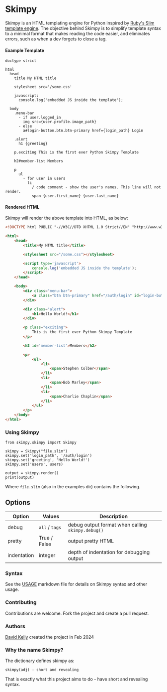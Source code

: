 # Skimpy

Skimpy is an HTML templating engine for Python inspired by [Ruby's Slim template engine](https://github.com/slim-template/slim).
The objective behind Skimpy is to simplify template syntax to a minimal format that
makes reading the code easier, and eliminates errors, such as when a dev forgets to close a tag.

#### Example Template


```slim
doctype strict

html
  head
    title My HTML title

    stylesheet src='/some.css'

    javascript:
      console.log('embedded JS inside the template');

  body
    .menu-bar
      - if user.logged_in
        img src={user.profile.image_path}
      - else
        a#login-button.btn.btn-primary href={login_path} Login

    .alert
      h1 {greeting}

    p.exciting This is the first ever Python Skimpy Template

    h2#member-list Members

    p
      ul
        - for user in users
          li
            / code comment - show the user's names. This line will not render.
            span {user.first_name} {user.last_name}
```

#### Rendered HTML

Skimpy will render the above template into HTML, as below:

```html
<!DOCTYPE html PUBLIC "-//W3C//DTD XHTML 1.0 Strict//EN" "http://www.w3.org/TR/xhtml1/DTD/xhtml1-strict.dtd">

<html>
    <head>
        <title>My HTML title</title>

        <stylesheet src="/some.css"></stylesheet>

        <script type='javascript'>
            console.log('embedded JS inside the template');
        </script>
    </head>

    <body>
        <div class="menu-bar">
            <a class="btn btn-primary" href="/auth/login" id="login-button"/>Login</a>
        </div>

        <div class="alert">
            <h1>Hello World!</h1>
        </div>

        <p class="exciting">
            This is the first ever Python Skimpy Template
        </p>

        <h2 id='member-list'>Members</h2>

        <p>
            <ul>
                <li>
                    <span>Stephen Colber</span>
                </li>
                <li>
                    <span>Bob Marley</span>
                </li>
                <li>
                    <span>Charlie Chaplin</span>
                </li>
            </ul>
        </p>
    </body>
</html>
```


### Using Skimpy


```
from skimpy.skimpy import Skimpy

skimpy = Skimpy("file.slim")
skimpy.set('login_path', '/auth/login')
skimpy.set('greeting', 'Hello World!')
skimpy.set('users', users)

output = skimpy.render()
print(output)
```

Where `file.slim` (also in the examples dir) contains the following.

## Options

| Option      | Values         | Description                                       |
|-------------|----------------|---------------------------------------------------|
| debug       | `all` / `tags` | debug output format when calling `skimpy.debug()` |
| pretty      | True / False   | output pretty HTML                                |
| indentation | integer        | depth of indentation for debugging output         |


### Syntax

See the [USAGE](USAGE.md) markdown file for details on Skimpy syntax and other usage.

### Contributing

Contributions are welcome.  Fork the project and create a pull request.

### Authors

[David Kelly](https://github.com/opensourceame) created the project in Feb 2024

### Why the name Skimpy?

The dictionary defines skimpy as:

`skimpy(adj) - short and revealing`

That is exactly what this project aims to do - have short and revealing syntax.
